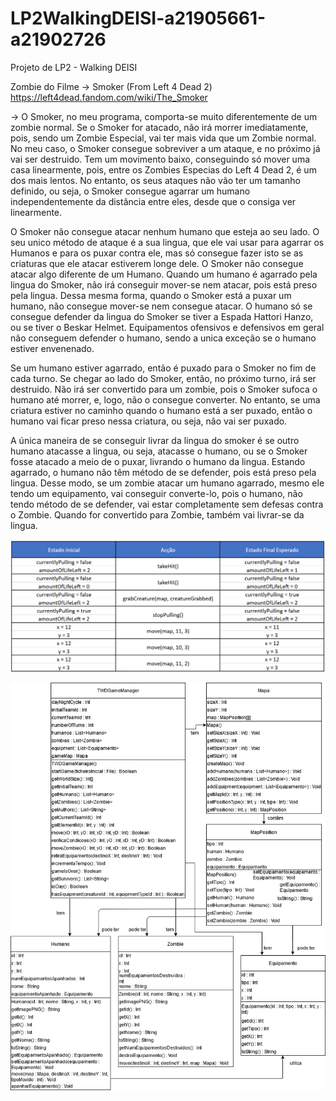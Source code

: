 # LP2WalkingDEISI-a21905661-a21902726
Projeto de LP2 - Walking DEISI

Zombie do Filme -> Smoker (From Left 4 Dead 2)
https://left4dead.fandom.com/wiki/The_Smoker



-> O Smoker, no meu programa, comporta-se muito diferentemente de um zombie normal.
Se o Smoker for atacado, não irá morrer imediatamente, pois, sendo um Zombie Especial, vai ter mais vida que um Zombie normal. No meu caso, o Smoker consegue sobreviver a um ataque, e no próximo já vai ser destruido. Tem um movimento baixo, conseguindo só mover uma casa linearmente, pois, entre os Zombies Especias do Left 4 Dead 2, é um dos mais lentos. No entanto, os seus ataques não vão ter um tamanho definido, ou seja, o Smoker consegue agarrar um humano independentemente da distância entre eles, desde que o consiga ver linearmente.



O Smoker não consegue atacar nenhum humano que esteja ao seu lado. O seu unico método de ataque é a sua lingua, que ele vai usar para agarrar os Humanos e para os puxar contra ele, mas só consegue fazer isto se as criaturas que ele atacar estiverem longe dele. O Smoker não consegue atacar algo diferente de um Humano.
Quando um humano é agarrado pela lingua do Smoker, não irá conseguir mover-se nem atacar, pois está preso pela lingua. Dessa mesma forma, quando o Smoker está a puxar um humano, não consegue mover-se nem consegue atacar.
O humano só se consegue defender da lingua do Smoker se tiver a Espada Hattori Hanzo, ou se tiver o Beskar Helmet. Equipamentos ofensivos e defensivos em geral não conseguem defender o humano, sendo a unica exceção se o humano estiver envenenado.



Se um humano estiver agarrado, então é puxado para o Smoker no fim de cada turno. Se chegar ao lado do Smoker, então, no próximo turno, irá ser destruido. Não irá ser convertido para um zombie, pois o Smoker sufoca o humano até morrer, e, logo, não o consegue converter. No entanto, se uma criatura estiver no caminho quando o humano está a ser puxado, então o humano vai ficar preso nessa criatura, ou seja, não vai ser puxado. 




A única maneira de se conseguir livrar da lingua do smoker é se outro humano atacasse a lingua, ou seja, atacasse o humano, ou se o Smoker fosse atacado a meio de o puxar, livrando o humano da lingua. Estando agarrado, o humano não têm método de se defender, pois está preso pela lingua. Desse modo, se um zombie atacar um humano agarrado, mesmo ele tendo um equipamento, vai conseguir converte-lo, pois o humano, não tendo método de se defender, vai estar completamente sem defesas contra o Zombie. Quando for convertido para Zombie, também vai livrar-se da lingua.



![](testesUnitariosSmoker.png?raw=true "Testes Unitarios")


![](diagrama.png?raw=true "Diagrama UML")
